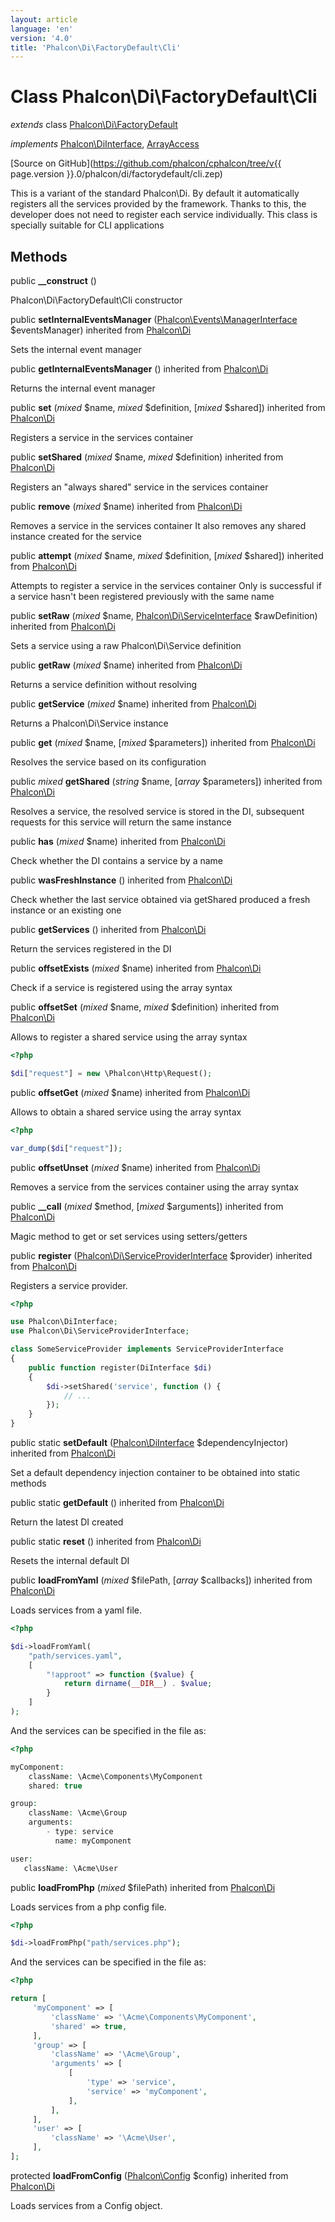 ```yaml
---
layout: article
language: 'en'
version: '4.0'
title: 'Phalcon\Di\FactoryDefault\Cli'
---
```

# Class **Phalcon\Di\FactoryDefault\Cli**

*extends* class [Phalcon\Di\FactoryDefault](Phalcon_Di_FactoryDefault)

*implements* [Phalcon\DiInterface](Phalcon_DiInterface), [ArrayAccess](https://php.net/manual/en/class.arrayaccess.php)

[Source on GitHub](https://github.com/phalcon/cphalcon/tree/v{{ page.version }}.0/phalcon/di/factorydefault/cli.zep)

This is a variant of the standard Phalcon\Di. By default it automatically
registers all the services provided by the framework.
Thanks to this, the developer does not need to register each service individually.
This class is specially suitable for CLI applications


## Methods
public  **__construct** ()

Phalcon\Di\FactoryDefault\Cli constructor



public  **setInternalEventsManager** ([Phalcon\Events\ManagerInterface](Phalcon_Events_ManagerInterface) $eventsManager) inherited from [Phalcon\Di](Phalcon_Di)

Sets the internal event manager



public  **getInternalEventsManager** () inherited from [Phalcon\Di](Phalcon_Di)

Returns the internal event manager



public  **set** (*mixed* $name, *mixed* $definition, [*mixed* $shared]) inherited from [Phalcon\Di](Phalcon_Di)

Registers a service in the services container



public  **setShared** (*mixed* $name, *mixed* $definition) inherited from [Phalcon\Di](Phalcon_Di)

Registers an "always shared" service in the services container



public  **remove** (*mixed* $name) inherited from [Phalcon\Di](Phalcon_Di)

Removes a service in the services container
It also removes any shared instance created for the service



public  **attempt** (*mixed* $name, *mixed* $definition, [*mixed* $shared]) inherited from [Phalcon\Di](Phalcon_Di)

Attempts to register a service in the services container
Only is successful if a service hasn't been registered previously
with the same name



public  **setRaw** (*mixed* $name, [Phalcon\Di\ServiceInterface](Phalcon_Di_ServiceInterface) $rawDefinition) inherited from [Phalcon\Di](Phalcon_Di)

Sets a service using a raw Phalcon\Di\Service definition



public  **getRaw** (*mixed* $name) inherited from [Phalcon\Di](Phalcon_Di)

Returns a service definition without resolving



public  **getService** (*mixed* $name) inherited from [Phalcon\Di](Phalcon_Di)

Returns a Phalcon\Di\Service instance



public  **get** (*mixed* $name, [*mixed* $parameters]) inherited from [Phalcon\Di](Phalcon_Di)

Resolves the service based on its configuration



public *mixed* **getShared** (*string* $name, [*array* $parameters]) inherited from [Phalcon\Di](Phalcon_Di)

Resolves a service, the resolved service is stored in the DI, subsequent
requests for this service will return the same instance



public  **has** (*mixed* $name) inherited from [Phalcon\Di](Phalcon_Di)

Check whether the DI contains a service by a name



public  **wasFreshInstance** () inherited from [Phalcon\Di](Phalcon_Di)

Check whether the last service obtained via getShared produced a fresh instance or an existing one



public  **getServices** () inherited from [Phalcon\Di](Phalcon_Di)

Return the services registered in the DI



public  **offsetExists** (*mixed* $name) inherited from [Phalcon\Di](Phalcon_Di)

Check if a service is registered using the array syntax



public  **offsetSet** (*mixed* $name, *mixed* $definition) inherited from [Phalcon\Di](Phalcon_Di)

Allows to register a shared service using the array syntax

```php
<?php

$di["request"] = new \Phalcon\Http\Request();

```



public  **offsetGet** (*mixed* $name) inherited from [Phalcon\Di](Phalcon_Di)

Allows to obtain a shared service using the array syntax

```php
<?php

var_dump($di["request"]);

```



public  **offsetUnset** (*mixed* $name) inherited from [Phalcon\Di](Phalcon_Di)

Removes a service from the services container using the array syntax



public  **__call** (*mixed* $method, [*mixed* $arguments]) inherited from [Phalcon\Di](Phalcon_Di)

Magic method to get or set services using setters/getters



public  **register** ([Phalcon\Di\ServiceProviderInterface](Phalcon_Di_ServiceProviderInterface) $provider) inherited from [Phalcon\Di](Phalcon_Di)

Registers a service provider.

```php
<?php

use Phalcon\DiInterface;
use Phalcon\Di\ServiceProviderInterface;

class SomeServiceProvider implements ServiceProviderInterface
{
    public function register(DiInterface $di)
    {
        $di->setShared('service', function () {
            // ...
        });
    }
}

```



public static  **setDefault** ([Phalcon\DiInterface](Phalcon_DiInterface) $dependencyInjector) inherited from [Phalcon\Di](Phalcon_Di)

Set a default dependency injection container to be obtained into static methods



public static  **getDefault** () inherited from [Phalcon\Di](Phalcon_Di)

Return the latest DI created



public static  **reset** () inherited from [Phalcon\Di](Phalcon_Di)

Resets the internal default DI



public  **loadFromYaml** (*mixed* $filePath, [*array* $callbacks]) inherited from [Phalcon\Di](Phalcon_Di)

Loads services from a yaml file.

```php
<?php

$di->loadFromYaml(
    "path/services.yaml",
    [
        "!approot" => function ($value) {
            return dirname(__DIR__) . $value;
        }
    ]
);

```
And the services can be specified in the file as:

```php
<?php

myComponent:
    className: \Acme\Components\MyComponent
    shared: true

group:
    className: \Acme\Group
    arguments:
        - type: service
          name: myComponent

user:
   className: \Acme\User

```



public  **loadFromPhp** (*mixed* $filePath) inherited from [Phalcon\Di](Phalcon_Di)

Loads services from a php config file.

```php
<?php

$di->loadFromPhp("path/services.php");

```
And the services can be specified in the file as:

```php
<?php

return [
     'myComponent' => [
         'className' => '\Acme\Components\MyComponent',
         'shared' => true,
     ],
     'group' => [
         'className' => '\Acme\Group',
         'arguments' => [
             [
                 'type' => 'service',
                 'service' => 'myComponent',
             ],
         ],
     ],
     'user' => [
         'className' => '\Acme\User',
     ],
];

```



protected  **loadFromConfig** ([Phalcon\Config](Phalcon_Config) $config) inherited from [Phalcon\Di](Phalcon_Di)

Loads services from a Config object.



